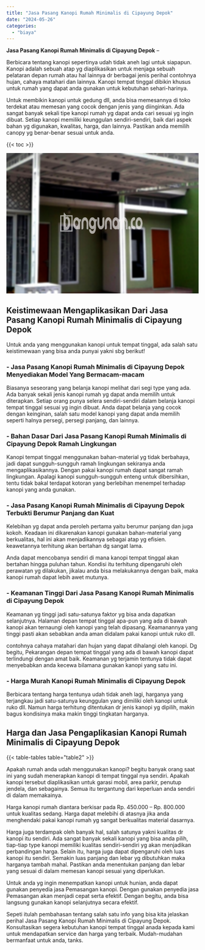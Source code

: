 ```yaml
---
title: "Jasa Pasang Kanopi Rumah Minimalis di Cipayung Depok"
date: "2024-05-26"
categories: 
  - "biaya"
---
```


**Jasa Pasang Kanopi Rumah Minimalis di Cipayung Depok** –

Berbicara tentang kanopi sepertinya udah tidak aneh lagi untuk siapapun. Kanopi adalah sebuah atap yg diaplikasikan untuk menjaga sebuah pelataran depan rumah atau hal lainnya dr berbagai jenis perihal contohnya hujan, cahaya matahari dan lainnya. Kanopi tempat tinggal dibikin khusus untuk rumah yang dapat anda gunakan untuk kebutuhan sehari-harinya.

Untuk membikin kanopi untuk gedung dll, anda bisa memesannya di toko terdekat atau memesan yang cocok dengan jenis yang diinginkan. Ada sangat banyak sekali tipe kanopi rumah yg dapat anda cari sesuai yg ingin dibuat. Setiap kanopi memiliki keunggulan sendiri-sendiri, baik dari aspek bahan yg digunakan, kwalitas, harga, dan lainnya. Pastikan anda memilih canopy yg benar-benar sesuai untuk anda.

{{< toc >}}

![Jasa Pasang Kanopi Rumah Minimalis di Cipayung Depok](/images/harga-kanopi-minimalis-31.png)

## Keistimewaan Mengaplikasikan Dari Jasa Pasang Kanopi Rumah Minimalis di Cipayung Depok

Untuk anda yang menggunakan kanopi untuk tempat tinggal, ada salah satu keistimewaan yang bisa anda punyai yakni sbg berikut!

### \- Jasa Pasang Kanopi Rumah Minimalis di Cipayung Depok Menyediakan Model Yang Bermacam-macam

Biasanya seseorang yang belanja kanopi melihat dari segi type yang ada. Ada banyak sekali jenis kanopi rumah yg dapat anda memilih untuk diterapkan. Setiap orang punya selera sendiri-sendiri dalam belanja kanopi tempat tinggal sesuai yg ingin dibuat. Anda dapat belanja yang cocok dengan keinginan, salah satu model kanopi yang dapat anda memilih seperti halnya persegi, persegi panjang, dan lainnya.

### \- Bahan Dasar Dari Jasa Pasang Kanopi Rumah Minimalis di Cipayung Depok Ramah Lingkungan

Kanopi tempat tinggal menggunakan bahan-material yg tidak berbahaya, jadi dapat sungguh-sungguh ramah lingkungan sekiranya anda mengaplikasikannya. Dengan pakai kanopi rumah dapat sangat ramah lingkungan. Apalagi kanopi sungguh-sungguh enteng untuk dibersihkan, tentu tidak bakal terdapat kotoran yang berlebihan menempel terhadap kanopi yang anda gunakan.

### \- Jasa Pasang Kanopi Rumah Minimalis di Cipayung Depok Terbukti Berumur Panjang dan Kuat

Kelebihan yg dapat anda peroleh pertama yaitu berumur panjang dan juga kokoh. Keadaan ini dikarenakan kanopi gunakan bahan-material yang berkualitas, hal ini akan menjadikannya sebagai atap yg efisien. keawetannya terhitung akan bertahan dg sangat lama.

Anda dapat mencobanya sendiri di mana kanopi tempat tinggal akan bertahan hingga puluhan tahun. Kondisi itu terhitung dipengaruhi oleh perawatan yg dilakukan, jikalau anda bisa melakukannya dengan baik, maka kanopi rumah dapat lebih awet mutunya.

### \- Keamanan Tinggi Dari Jasa Pasang Kanopi Rumah Minimalis di Cipayung Depok

Keamanan yg tinggi jadi satu-satunya faktor yg bisa anda dapatkan selanjutnya. Halaman depan tempat tinggal apa-pun yang ada di bawah kanopi akan ternaungi oleh kanopi yang telah dipasang. Keamanannya yang tinggi pasti akan sebabkan anda aman didalam pakai kanopi untuk ruko dll.

contohnya cahaya matahari dan hujan yang dapat dihalangi oleh kanopi. Dg begitu, Pekarangan depan tempat tinggal yang ada di bawah kanopi dapat terlindungi dengan amat baik. Keamanan yg terjamin tentunya tidak dapat menyebabkan anda kecewa bilamana gunakan kanopi yang satu ini.

### \- Harga Murah Kanopi Rumah Minimalis di Cipayung Depok

Berbicara tentang harga tentunya udah tidak aneh lagi, harganya yang terjangkau jadi satu-satunya keunggulan yang dimiliki oleh kanopi untuk ruko dll. Namun harga terhitung ditentukan dr jenis kanopi yg dipilih, makin bagus kondisinya maka makin tinggi tingkatan harganya.

## Harga dan Jasa Pengaplikasian Kanopi Rumah Minimalis di Cipayung Depok

{{< table-tables table="table2" >}}

Apakah rumah anda udah menggunakan kanopi? begitu banyak orang saat ini yang sudah menerapkan kanopi di tempat tinggal nya sendiri. Apakah kanopi tersebut diaplikasikan untuk garasi mobil, area parkir, penutup jendela, dan sebagainya. Semua itu tergantung dari keperluan anda sendiri di dalam memakainya.

Harga kanopi rumah diantara berkisar pada Rp. 450.000 – Rp. 800.000 untuk kualitas sedang. Harga dapat melebihi di atasnya jika anda menghendaki pakai kanopi rumah yg sangat berkualitas material dasarnya.

Harga juga terdampak oleh banyak hal, salah satunya yakni kualitas dr kanopi itu sendiri. Ada sangat banyak sekali kanopi yang bisa anda pilih, tiap-tiap type kanopi memiliki kualitas sendiri-sendiri yg akan menjadikan perbandingan harga. Selain itu, harga juga dapat dipengaruhi oleh luas kanopi itu sendiri. Semakin luas panjang dan lebar yg dibutuhkan maka harganya tambah mahal. Pastikan anda menentukan panjang dan lebar yang sesuai di dalam memesan kanopi sesuai yang diperlukan.

Untuk anda yg ingin menempatkan kanopi untuk hunian, anda dapat gunakan penyedia jasa Pemasangan kanopi. Dengan gunakan penyedia jasa Pemasangan akan menjadi cepat serta efektif. Dengan begitu, anda bisa langsung gunakan kanopi selanjutnya secara efektif.

Sepeti itulah pembahasan tentang salah satu info yang bisa kita jelaskan perihal Jasa Pasang Kanopi Rumah Minimalis di Cipayung Depok. Konsultasikan segera kebutuhan kanopi tempat tinggal anada kepada kami untuk mendapatkan service dan harga yang terbaik. Mudah-mudahan bermanfaat untuk anda, tanks.

